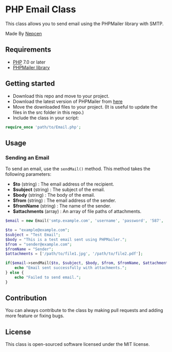 # PHP Email Class

This class allows you to send email using the PHPMailer library with SMTP.

Made By [Nepcen](https://www.linkedin.com/in/yusufabacik/)

## Requirements
- [PHP](https://www.php.net/) 7.0 or later
- [PHPMailer library](https://github.com/PHPMailer/PHPMailer)

## Getting started

- Download this repo and move to your project.
- Download the latest version of PHPMailer from [here](https://github.com/PHPMailer/PHPMailer)
- Move the downloaded files to your project. (It is useful to update the files in the src folder in this repo.)
- Include the class in your script:

```php
require_once 'path/to/Email.php';
```

## Usage

### Sending an Email
To send an email, use the `sendMail()` method. This method takes the following parameters:

- **$to** (string) : The email address of the recipient.
- **$subject** (string) : The subject of the email.
- **$body** (string) : The body of the email.
- **$from** (string) : The email address of the sender.
- **$fromName** (string) : The name of the sender.
- **$attachments** (array) : An array of file paths of attachments.

```php
$email = new Email('smtp.example.com', 'username', 'password', '587', 'tls');

$to = "example@example.com";
$subject = "Test Email";
$body = "This is a test email sent using PHPMailer.";
$from = "sender@example.com";
$fromName = "Sender";
$attachments = ['/path/to/file1.jpg', '/path/to/file2.pdf'];

if($email->sendMail($to, $subject, $body, $from, $fromName, $attachments)) {
    echo "Email sent successfully with attachments.";
} else {
    echo "Failed to send email.";
}
```

## Contribution

You can always contribute to the class by making pull requests and adding more feature or fixing bugs.

## License

This class is open-sourced software licensed under the MIT license.
